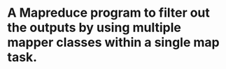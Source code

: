# A Mapreduce program to filter out the outputs by using multiple mapper classes within a single map task.
